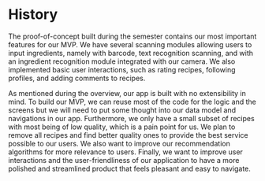 # History

The proof-of-concept built during the semester contains our most important features for our MVP. We have several scanning modules allowing users to input ingredients, namely with barcode, text recognition scanning, and with an ingredient recognition module integrated with our camera. We also implemented basic user interactions, such as rating recipes, following profiles, and adding comments to recipes.

As mentioned during the overview, our app is built with no extensibility in mind. 
To build our MVP, we can reuse most of the code for the logic and the screens but we will need to put some thought into our data model and navigations in our app.
Furthermore, we only have a small subset of recipes with most being of low quality, which is a pain point for us. We plan to remove all recipes and find better quality ones to provide the best service possible to our users.
We also want to improve our recommendation algorithms for more relevance to users.
Finally, we want to improve user interactions and the user-friendliness of our application to have a more polished and streamlined product that feels pleasant and easy to navigate.